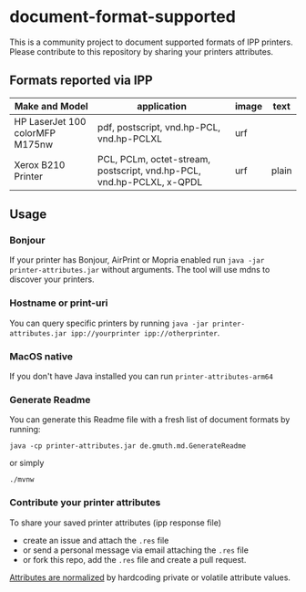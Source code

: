 # document-format-supported

This is a community project to document supported formats of IPP printers.
Please contribute to this repository by sharing your printers attributes.

## Formats reported via IPP
|Make and Model                 |application                                                          |image|text |
|-------------------------------|---------------------------------------------------------------------|-----|-----|
|HP LaserJet 100 colorMFP M175nw|pdf, postscript, vnd.hp-PCL, vnd.hp-PCLXL                            |urf  |     |
|Xerox B210 Printer             |PCL, PCLm, octet-stream, postscript, vnd.hp-PCL, vnd.hp-PCLXL, x-QPDL|urf  |plain|

## Usage

### Bonjour

If your printer has Bonjour, AirPrint or Mopria enabled run  `java -jar printer-attributes.jar` without arguments. The tool will use mdns to discover your printers.

### Hostname or print-uri

You can query specific printers by running `java -jar printer-attributes.jar ipp://yourprinter ipp://otherprinter`.

### MacOS native

If you don't have Java installed you can run `printer-attributes-arm64`

### Generate Readme

You can generate this Readme file with a fresh list of document formats by running:

`java -cp printer-attributes.jar de.gmuth.md.GenerateReadme`

or simply

`./mvnw`


### Contribute your printer attributes

To share your saved printer attributes (ipp response file)
- create an issue and attach the `.res` file
- or send a personal message via email attaching the `.res` file
- or fork this repo, add the `.res` file and create a pull request.

[Attributes are normalized](https://github.com/gmuth/document-format-supported/blob/main/src/main/java/de/gmuth/ipp/AttributesNormalizer.java)
by hardcoding private or volatile attribute values.
